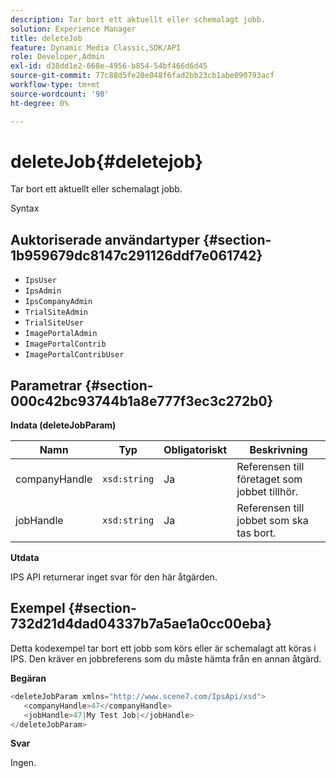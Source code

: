 ```yaml
---
description: Tar bort ett aktuellt eller schemalagt jobb.
solution: Experience Manager
title: deleteJob
feature: Dynamic Media Classic,SDK/API
role: Developer,Admin
exl-id: d38dd1e2-668e-4956-b854-54bf466d6d45
source-git-commit: 77c88d5fe20e048f6fad2bb23cb1abe090793acf
workflow-type: tm+mt
source-wordcount: '90'
ht-degree: 0%

---
```


# deleteJob{#deletejob}

Tar bort ett aktuellt eller schemalagt jobb.

Syntax

## Auktoriserade användartyper {#section-1b959679dc8147c291126ddf7e061742}

* `IpsUser`
* `IpsAdmin`
* `IpsCompanyAdmin`
* `TrialSiteAdmin`
* `TrialSiteUser`
* `ImagePortalAdmin`
* `ImagePortalContrib`
* `ImagePortalContribUser`

## Parametrar {#section-000c42bc93744b1a8e777f3ec3c272b0}

**Indata (deleteJobParam)**

| Namn | Typ | Obligatoriskt | Beskrivning |
|---|---|---|---|
| companyHandle | `xsd:string` | Ja | Referensen till företaget som jobbet tillhör. |
| jobHandle | `xsd:string` | Ja | Referensen till jobbet som ska tas bort. |

**Utdata**

IPS API returnerar inget svar för den här åtgärden.

## Exempel {#section-732d21d4dad04337b7a5ae1a0cc00eba}

Detta kodexempel tar bort ett jobb som körs eller är schemalagt att köras i IPS. Den kräver en jobbreferens som du måste hämta från en annan åtgärd.

**Begäran**

```java
<deleteJobParam xmlns="http://www.scene7.com/IpsApi/xsd">
   <companyHandle>47</companyHandle>
   <jobHandle>47|My Test Job|</jobHandle>
</deleteJobParam>
```

**Svar**

Ingen.
